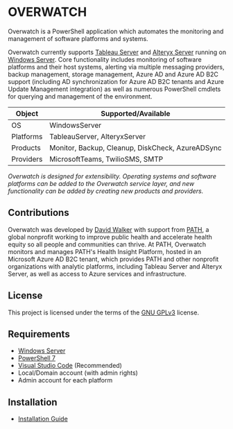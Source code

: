 # OVERWATCH
Overwatch is a PowerShell application which automates the monitoring and management of software platforms and systems. 

Overwatch currently supports [Tableau Server][] and [Alteryx Server][] running on [Windows Server][]. Core functionality includes monitoring of software platforms and their host systems, alerting via multiple messaging providers, backup management, storage management, Azure AD and Azure AD B2C support (including AD synchronization for Azure AD B2C tenants and Azure Update Management integration) as well as numerous PowerShell cmdlets for querying and management of the environment.

| Object | Supported/Available
|-|-
| OS | WindowsServer
| Platforms | TableauServer, AlteryxServer
| Products | Monitor, Backup, Cleanup, DiskCheck, AzureADSync
| Providers | MicrosoftTeams, TwilioSMS, SMTP

_Overwatch is designed for extensibility.  Operating systems and software platforms can be added to the Overwatch service layer, and new functionality can be added by creating new products and providers._

## Contributions

Overwatch was developed by [David Walker][] with support from [PATH][], a global nonprofit working to improve public health and accelerate health equity so all people and communities can thrive.  At PATH, Overwatch monitors and manages PATH's Health Insight Platform, hosted in an Microsoft Azure AD B2C tenant, which provides PATH and other nonprofit organizations with analytic platforms, including Tableau Server and Alteryx Server, as well as access to Azure services and infrastructure.

## License

This project is licensed under the terms of the [GNU GPLv3][] license.

## Requirements

- [Windows Server][]
- [PowerShell 7][]
- [Visual Studio Code][] (Recommended)
- Local/Domain account (with admin rights)
- Admin account for each platform

## Installation

- [Installation Guide][]
    
[Overwatch on Github]: https://github.com/dwalker3rd/Overwatch
[Microsoft Teams webhook]: https://docs.microsoft.com/en-us/microsoftteams/platform/webhooks-and-connectors/how-to/add-incoming-webhook
[PowerShell 7]: https://github.com/PowerShell/PowerShell
[Visual Studio Code]: https://code.visualstudio.com/
[Tableau Server]: https://www.tableau.com/
[Alteryx Server]: https://www.alteryx.com/
[Microsoft Teams]: https://www.microsoft.com/en-us/microsoft-365/microsoft-teams/group-chat-software
[Twilio SMS]: https://www.twilio.com/sms
[Windows Server]: https://www.microsoft.com/en-us/windows-server
[PATH]: https://path.org
[David Walker]: https://www.linkedin.com/in/dwalker3rd/
[GNU GPLv3]: https://github.com/dwalker3rd/Overwatch/blob/main/LICENSE
[Installation Guide]: https://github.com/dwalker3rd/Overwatch/blob/main/docs/install.md
